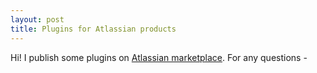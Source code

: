 ```yaml
---
layout: post
title: Plugins for Atlassian products
---
```


Hi! I publish some plugins on [Atlassian marketplace](https://marketplace.atlassian.com/vendors/1216083/jibrok).
For any questions - 
